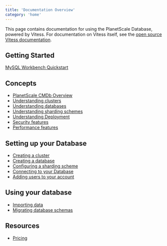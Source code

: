 ```yaml
---
title: 'Documentation Overview'
category: 'home'
---
```


This page contains documentation for using the PlanetScale Database, powered by Vitess. For documentation on Vitess itself, see the [open source Vitess documentation](http://vitess.io/docs).

<!-- Should this contain a link out to the Slack or other support channels? -->

## Getting Started

[MySQL Workbench Quickstart](mysql-workbench-quickstart)

## Concepts

+ [PlanetScale CMDb Overview](db-overview)
+ [Understanding clusters](understanding-clusters)
+ [Understanding databases](understanding-databases)
+ [Understanding sharding schemes](understanding-sharding-schemes)
+ [Understanding Deployment](understanding-deployment)
+ [Security features](security-features)
+ [Performance features](performance-features)

## Setting up your Database

+ [Creating a cluster](creating-cluster)
+ [Creating a database](creating-database)
+ [Configuring a sharding scheme](configuring-sharding)
+ [Connecting to your Database](connecting-to-db)
+ [Adding users to your account](adding-users)

## Using your database

+ [Importing data](importing-data)
+ [Migrating database schemas](migrating-database-schemas)

## Resources

+ [Pricing](pricing)
